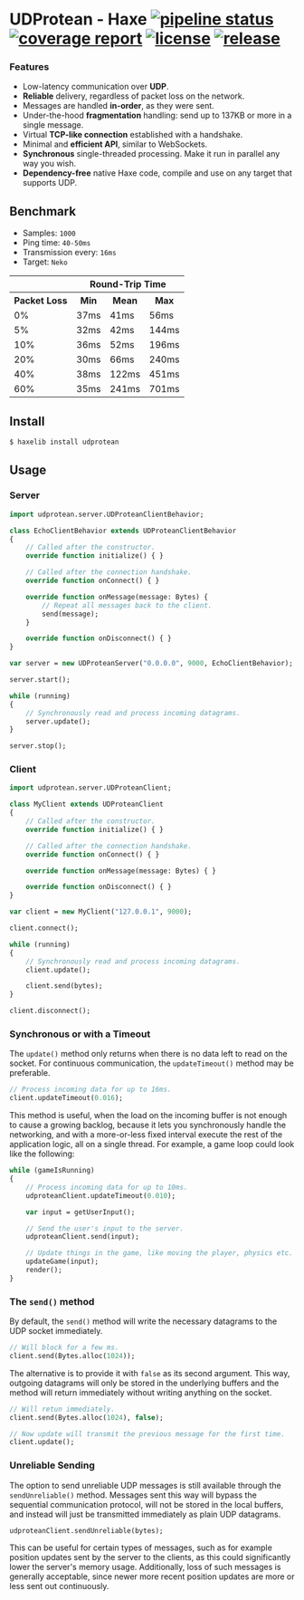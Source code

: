 UDProtean - Haxe
[![pipeline status](https://gitlab.com/haath/udprotean/badges/master/pipeline.svg)](https://gitlab.com/haath/udprotean/pipelines/latest)
[![coverage report](https://gitlab.com/haath/udprotean/badges/master/coverage.svg)](https://gitlab.com/haath/udprotean/pipelines/latest)
[![license](https://img.shields.io/badge/license-MIT-blue.svg?style=flat)](https://gitlab.com/haath/udprotean/blob/master/LICENSE)
[![release](https://img.shields.io/badge/release-haxelib-informational)](https://lib.haxe.org/p/udprotean/)
====================


### Features

- Low-latency communication over **UDP**.
- **Reliable** delivery, regardless of packet loss on the network.
- Messages are handled **in-order**, as they were sent.
- Under-the-hood **fragmentation** handling: send up to 137KB or more in a single message.
- Virtual **TCP-like connection** established with a handshake.
- Minimal and **efficient API**, similar to WebSockets.
- **Synchronous** single-threaded processing. Make it run in parallel any way you wish.
- **Dependency-free** native Haxe code, compile and use on any target that supports UDP.


## Benchmark

- Samples: `1000`
- Ping time: `40-50ms`
- Transmission every: `16ms`
- Target: `Neko`

<table><tr><th></th><th colspan='3'>Round-Trip Time</th></tr><tr><th>Packet Loss</th><th>Min</th><th>Mean</th><th>Max</th></tr><tr><td>0%</td><td>37ms</td><td>41ms</td><td>56ms</td></tr><tr><td>5%</td><td>32ms</td><td>42ms</td><td>144ms</td></tr><tr><td>10%</td><td>36ms</td><td>52ms</td><td>196ms</td></tr><tr><td>20%</td><td>30ms</td><td>66ms</td><td>240ms</td></tr><tr><td>40%</td><td>38ms</td><td>122ms</td><td>451ms</td></tr><tr><td>60%</td><td>35ms</td><td>241ms</td><td>701ms</td></tr></table>


## Install

```
$ haxelib install udprotean
```


## Usage

### Server

```haxe
import udprotean.server.UDProteanClientBehavior;

class EchoClientBehavior extends UDProteanClientBehavior
{
    // Called after the constructor.
    override function initialize() { }

    // Called after the connection handshake.
    override function onConnect() { }

    override function onMessage(message: Bytes) {
        // Repeat all messages back to the client.
        send(message);
    }

    override function onDisconnect() { }
}
```

```haxe
var server = new UDProteanServer("0.0.0.0", 9000, EchoClientBehavior);

server.start();

while (running)
{
    // Synchronously read and process incoming datagrams.
    server.update();
}

server.stop();
```


### Client

```haxe
import udprotean.server.UDProteanClient;

class MyClient extends UDProteanClient
{
    // Called after the constructor.
    override function initialize() { }

    // Called after the connection handshake.
    override function onConnect() { }

    override function onMessage(message: Bytes) { }

    override function onDisconnect() { }
}
```

```haxe
var client = new MyClient("127.0.0.1", 9000);

client.connect();

while (running)
{
    // Synchronously read and process incoming datagrams.
    client.update();

    client.send(bytes);
}

client.disconnect();
```


### Synchronous or with a Timeout

The `update()` method only returns when there is no data left to read on the socket.
For continuous communication, the `updateTimeout()` method may be preferable.

```haxe
// Process incoming data for up to 16ms.
client.updateTimeout(0.016);
```

This method is useful, when the load on the incoming buffer is not enough to cause a growing backlog, because it lets you synchronously handle the networking, and with a more-or-less fixed interval execute the rest of the application logic, all on a single thread. For example, a game loop could look like the following:

```haxe
while (gameIsRunning)
{
    // Process incoming data for up to 10ms.
    udproteanClient.updateTimeout(0.010);

    var input = getUserInput();

    // Send the user's input to the server.
    udproteanClient.send(input);

    // Update things in the game, like moving the player, physics etc.
    updateGame(input);
    render();
}
```


### The `send()` method

By default, the `send()` method will write the necessary datagrams to the UDP socket immediately.

```haxe
// Will block for a few ms.
client.send(Bytes.alloc(1024));
```

The alternative is to provide it with `false` as its second argument. This way, outgoing datagrams will only be stored in the underlying buffers and the method will return immediately without writing anything on the socket.

```haxe
// Will retun immediately.
client.send(Bytes.alloc(1024), false);

// Now update will transmit the previous message for the first time.
client.update();
```


### Unreliable Sending

The option to send unreliable UDP messages is still available through the `sendUnreliable()` method. Messages sent this way will bypass the sequential communication protocol, will not be stored in the local buffers, and instead will just be transmitted immediately as plain UDP datagrams.

```haxe
udproteanClient.sendUnreliable(bytes);
```

This can be useful for certain types of messages, such as for example position updates sent by the server to the clients, as this could significantly lower the server's memory usage. Additionally, loss of such messages is generally acceptable, since newer more recent position updates are more or less sent out continuously.


